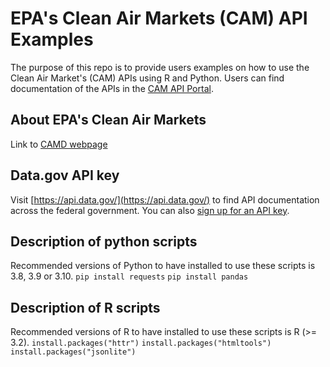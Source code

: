 # EPA's Clean Air Markets (CAM) API Examples
The purpose of this repo is to provide users examples on how to use the Clean Air Market's (CAM) APIs using R and Python. Users can find documentation of the APIs in the [CAM API Portal](https://www.epa.gov/airmarkets/cam-api-portal).

## About EPA's Clean Air Markets
Link to [CAMD webpage](https://www.epa.gov/airmarkets)

## Data.gov API key
Visit [https://api.data.gov/](https://api.data.gov/) to find API documentation across the federal government. You can also [sign up for an API key](https://api.data.gov/signup/).

## Description of python scripts
Recommended versions of Python to have installed to use these scripts is 3.8, 3.9 or 3.10.
`pip install requests`
`pip install pandas`

## Description of R scripts
Recommended versions of R to have installed to use these scripts is R (>= 3.2).
`install.packages("httr")`
`install.packages("htmltools")`
`install.packages("jsonlite")`
